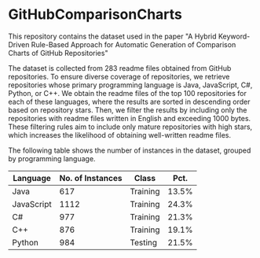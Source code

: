 # GitHubComparisonCharts
This repository contains the dataset used in the paper "A Hybrid Keyword-Driven Rule-Based Approach for Automatic Generation of Comparison Charts of GitHub Repositories"

The dataset is collected from 283 readme files obtained from GitHub repositories. To ensure diverse coverage of repositories, we retrieve repositories whose primary programming language is Java, JavaScript, C#, Python, or C++. We obtain the readme files of the top 100 repositories for each of these languages, where the results are sorted in descending order based on repository stars. Then, we filter the results by including only the repositories with readme files written in English and exceeding 1000 bytes. These filtering rules aim to include only mature repositories with high stars, which increases the likelihood of obtaining well-written readme files. 

The following table shows the number of instances in the dataset, grouped by programming language.

|Language   |No. of Instances|Class     |Pct. |
|-----------|----------------|----------|-----|
|Java       | 617            |Training  |13.5%|
|JavaScript | 1112           |Training  |24.3%|
|C#         | 977            |Training  |21.3%|
|C++        | 876            |Training  |19.1%|
|Python     | 984            |Testing   |21.5%|

